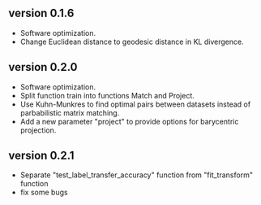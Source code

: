 ## version 0.1.6
+ Software optimization.
+ Change Euclidean distance to geodesic distance in KL divergence.

## version 0.2.0
+ Software optimization.
+ Split function train into functions Match and Project.
+ Use Kuhn-Munkres to find optimal pairs between datasets instead of parbabilistic matrix matching.
+ Add a new parameter "project" to provide options for barycentric projection.

## version 0.2.1 
+ Separate "test_label_transfer_accuracy" function from "fit_transform" function
+ fix some bugs